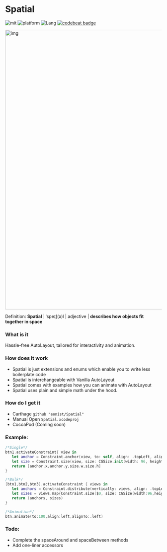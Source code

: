 # Spatial
![mit](https://img.shields.io/badge/License-MIT-brightgreen.svg) ![platform](https://img.shields.io/badge/Platform-iOS-blue.svg) ![Lang](https://img.shields.io/badge/Language-Swift%204.2-orange.svg)
[![codebeat badge](https://codebeat.co/badges/b4ee0d27-b00c-464b-b9b2-c9906cb6c19f)](https://codebeat.co/projects/github-com-eonist-spatial-master)

<img width="900" alt="img" src="https://rawgit.com/stylekit/img/master/spatial_github.svg">

Definition: **Spatial** | ˈspeɪʃ(ə)l | adjective | **describes how objects fit together in space**

### What is it
Hassle-free AutoLayout, tailored for interactivity and animation.

### How does it work
- Spatial is just extensions and enums which enable you to write less boilerplate code
- Spatial is interchangeable with Vanilla AutoLayout
- Spatial comes with examples how you can animate with AutoLayout
- Spatial uses plain and simple math under the hood.

### How do I get it
- Carthage `github "eonist/Spatial"`
- Manual Open `Spatial.xcodeproj`
- CocoaPod (Coming soon)

### Example:

```swift
/*Single*/
btn1.activateConstraint{ view in
   let anchor = Constraint.anchor(view, to: self, align: .topLeft, alignTo: .topLeft)
   let size = Constraint.size(view, size: CGSize.init(width: 96, height: 24))
   return [anchor.x,anchor.y,size.w,size.h]
}
```

```swift
/*Bulk*/
[btn1,btn2,btn3].activateConstraint { views in
   let anchors = Constraint.distribute(vertically: views, align: .topLeft)
   let sizes = views.map{Constraint.size($0, size: CGSize(width:96,height:42))}
   return (anchors, sizes)
}
```

```swift
/*Animation*/
btn.animate(to:100,align:left,alignTo:.left)
```
### Todo:
- Complete the spaceAround and spaceBetween methods
- Add one-liner accessors

